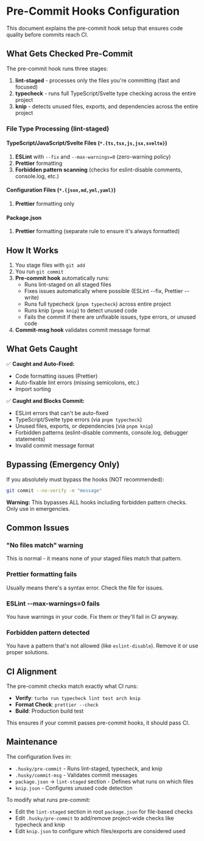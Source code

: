 # Pre-Commit Hooks Configuration

This document explains the pre-commit hook setup that ensures code quality before commits reach CI.

## What Gets Checked Pre-Commit

The pre-commit hook runs three stages:

1. **lint-staged** - processes only the files you're committing (fast and focused)
2. **typecheck** - runs full TypeScript/Svelte type checking across the entire project
3. **knip** - detects unused files, exports, and dependencies across the entire project

### File Type Processing (lint-staged)

#### TypeScript/JavaScript/Svelte Files (`*.{ts,tsx,js,jsx,svelte}`)

1. **ESLint** with `--fix` and `--max-warnings=0` (zero-warning policy)
2. **Prettier** formatting
3. **Forbidden pattern scanning** (checks for eslint-disable comments, console.log, etc.)

#### Configuration Files (`*.{json,md,yml,yaml}`)

1. **Prettier** formatting only

#### Package.json

1. **Prettier** formatting (separate rule to ensure it's always formatted)

## How It Works

1. You stage files with `git add`
2. You run `git commit`
3. **Pre-commit hook** automatically runs:
   - Runs lint-staged on all staged files
   - Fixes issues automatically where possible (ESLint --fix, Prettier --write)
   - Runs full typecheck (`pnpm typecheck`) across entire project
   - Runs knip (`pnpm knip`) to detect unused code
   - Fails the commit if there are unfixable issues, type errors, or unused code
4. **Commit-msg hook** validates commit message format

## What Gets Caught

✅ **Caught and Auto-Fixed:**

- Code formatting issues (Prettier)
- Auto-fixable lint errors (missing semicolons, etc.)
- Import sorting

✅ **Caught and Blocks Commit:**

- ESLint errors that can't be auto-fixed
- TypeScript/Svelte type errors (via `pnpm typecheck`)
- Unused files, exports, or dependencies (via `pnpm knip`)
- Forbidden patterns (eslint-disable comments, console.log, debugger statements)
- Invalid commit message format

## Bypassing (Emergency Only)

If you absolutely must bypass the hooks (NOT recommended):

```bash
git commit --no-verify -m "message"
```

**Warning:** This bypasses ALL hooks including forbidden pattern checks. Only use in emergencies.

## Common Issues

### "No files match" warning

This is normal - it means none of your staged files match that pattern.

### Prettier formatting fails

Usually means there's a syntax error. Check the file for issues.

### ESLint --max-warnings=0 fails

You have warnings in your code. Fix them or they'll fail in CI anyway.

### Forbidden pattern detected

You have a pattern that's not allowed (like `eslint-disable`). Remove it or use proper solutions.

## CI Alignment

The pre-commit checks match exactly what CI runs:

- **Verify**: `turbo run typecheck lint test arch knip`
- **Format Check**: `prettier --check`
- **Build**: Production build test

This ensures if your commit passes pre-commit hooks, it should pass CI.

## Maintenance

The configuration lives in:

- `.husky/pre-commit` - Runs lint-staged, typecheck, and knip
- `.husky/commit-msg` - Validates commit messages
- `package.json` → `lint-staged` section - Defines what runs on which files
- `knip.json` - Configures unused code detection

To modify what runs pre-commit:

- Edit the `lint-staged` section in root `package.json` for file-based checks
- Edit `.husky/pre-commit` to add/remove project-wide checks like typecheck and knip
- Edit `knip.json` to configure which files/exports are considered used
